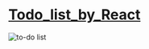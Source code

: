 # [Todo_list_by_React](https://abhishekkumarme.github.io/Todo_list_by_React/)
![to-do list](https://github.com/abhishekkumarme/Todo_list_by_React/assets/114686528/e3005973-081e-42fa-8b5b-f53a63779bde)
